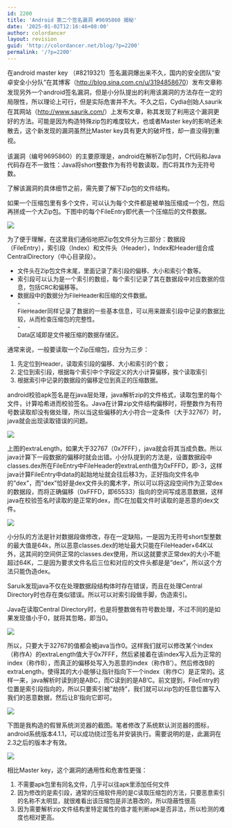 ```yaml
---
id: 2200
title: 'Android 第二个签名漏洞 #9695860 揭秘'
date: '2025-01-02T12:16:46+08:00'
author: colordancer
layout: revision
guid: 'http://colordancer.net/blog/?p=2200'
permalink: '/?p=2200'
---
```


<span style="line-height: 1.6em;">在android master key （#8219321）签名漏洞爆出来不久，国内的安全团队”安卓安全小分队”在其博客（</span><http://blog.sina.com.cn/u/3194858670><span style="line-height: 1.6em;">）发布文章称发现另外一个android签名漏洞，但是小分队提出的利用该漏洞的方法存在一定的局限性，所以理论上可行，但是实际危害并不大。不久之后，Cydia创始人saurik在其网站（</span><http://www.saurik.com/><span style="line-height: 1.6em;">）上发布文章，称其发现了利用这个漏洞更好的方法。可能是因为构造特殊zip包的难度较大，也或者Master key的影响还未散去，这个新发现的漏洞虽然比Master key具有更大的破坏性，却一直没得到重视。</span>

该漏洞（编号9695860）的主要原理是，android在解析Zip包时，C代码和Java代码存在不一致性：Java将short整数作为有符号数读取，而C将其作为无符号数。

了解该漏洞的具体细节之前，需先要了解下Zip包的文件结构。

如果一个压缩包里有多个文件，可以认为每个文件都是被单独压缩成一个包，然后再拼成一个大Zip包。下图中的每个FileEntry即代表一个压缩后的文件数据。

![](/images/wp-content/uploads/2013/08/082613_1549_Android1.png)

为了便于理解，在这里我们通俗地把Zip包文件分为三部分：数据段（FileEntry），索引段（Index）和文件头（Header），Index和Header组合成CentralDirectory（中心目录段）。

- <div style="text-align: justify;"><span style="font-size: 10pt;">文件头在Zip包文件末尾，里面记录了索引段的偏移、大小和索引个数等。</span></div>
- <div style="text-align: justify;"><span style="font-size: 10pt;">索引段可以认为是一个索引的数组，每个索引记录了其在数据段中对应数据的信息，包括CRC和偏移等。</span></div>
- <div style="text-align: justify;"><span style="font-size: 10pt;">数据段中的数据分为FileHeader和压缩的文件数据。</span></div>
    - <div style="text-align: justify;"><span style="font-size: 10pt;">FileHeader同样记录了数据的一些基本信息，可以用来跟索引段中记录的数据比较，从而检查压缩包的完整性。</span></div>
    - <div style="text-align: justify;"><span style="font-size: 10pt;">Data区域即是文件被压缩的数据存储区。</span></div>

通常来说，一般要读取一个Zip压缩包，应分为三步：

1. <div style="text-align: justify;"><span style="font-size: 10pt;">先定位到Header，读取索引段的偏移、大小和索引的个数；</span></div>
2. <div style="text-align: justify;"><span style="font-size: 10pt;">定位到索引段，根据每个索引中个字段定义的大小计算偏移，挨个读取索引</span></div>
3. <div style="text-align: justify;"><span style="font-size: 10pt;">根据索引中记录的数据段的偏移定位到真正的压缩数据。</span></div>

android校验apk签名是在java层处理，java解析zip的文件格式，读取包里的每个文件，计算哈希进而校验签名。Java在计算zip文件结构偏移时，将整数作为有符号数读取却没有做处理，所以当这些偏移的大小符合一定条件（大于32767）时，java就会出现读取错误的问题。

![](/images/wp-content/uploads/2013/08/082613_1549_Android2.png)

上图的extraLength，如果大于32767（0x7FFF），java就会将其当成负数。所以java计算下一段数据的偏移时就会出错。小分队提到的方法是，设置数据段中classes.dex所在FileEntry中FileHeader的extraLenth值为0xFFFD，即-3，这样java计算FileEntry中data的起始地址就会往后移3为，正好指向文件名中的”dex”，而”dex”恰好是dex文件头的魔术字，所以可以将这段空间作为正常dex的数据段，而将正确偏移（0xFFFD，即65533）指向的空间写成恶意数据，这样java在校验签名时读取的是正常的dex，而C在加载文件时读取的是恶意的dex文件。

![](/images/wp-content/uploads/2013/08/082613_1549_Android3.gif)

小分队的方法是针对数据段做修改，存在一定缺陷，一是因为无符号short型整数的最大值是64k，所以恶意classes.dex的地址最大只能在FileHeader+64K以外，这其间的空间供正常的classes.dex使用，所以这就要求正常dex的大小不能超过64K，二是因为要求文件名后三位和对应的文件头都是是”dex”，所以这个方法只能伪造dex。

Saruik发现java不仅在处理数据段结构体时存在错误，而且在处理Central Directory时也存在类似错误。所以可以对索引段做手脚，伪造索引。

Java在读取Central Directory时，也是将整数做有符号数处理，不过不同的是如果发现值小于0，就将其忽略，即当0。

![](/images/wp-content/uploads/2013/08/082613_1549_Android4.png)

所以，只要大于32767的值都会被java当作0。这样我们就可以修改某个index（称作A）的extraLength值大于0x7FFF，然后紧接着在该index写入后为正常的index（称作B），而真正的偏移处写入为恶意的index（称作B’）。然后修改B的extraLength，使得其的大小能够让指针指向下一个index（称作C）是正常的。这样一来，java解析时读到的是ABC，而C读到的是AB’C。前文提到，FileEntry的位置是索引段指向的，所以只要索引被”劫持”，我们就可以zip包的任意位置写入我们的恶意数据，然后让B’指向它即可。

![](/images/wp-content/uploads/2013/08/082613_1549_Android5.png)

下图是我构造的假冒系统浏览器的截图。笔者修改了系统默认浏览器的图标，android系统版本4.1.1，可以成功绕过签名并安装执行。需要说明的是，此漏洞在2.3之后的版本才有效。

![](/images/wp-content/uploads/2013/08/082613_1549_Android6.png)

相比Master key，这个漏洞的通用性和危害性更强：

1. <div style="text-align: justify;"><span style="font-size: 10pt;">不需要apk包里有同名文件，几乎可以往apk里添加任何文件</span></div>
2. <div style="text-align: justify;"><span style="font-size: 10pt;">因为修改的是索引段，通常的压缩软件用的是C读取压缩包的方法，只要恶意索引的名称不太明显，就很难看出该压缩包是非法篡改的，所以隐蔽性很高</span></div>
3. <div style="text-align: justify;"><span style="font-size: 10pt;">因为需要解析zip文件结构里特定属性的值才能判断apk是否非法，所以检测的难度也相对更高。</span></div>